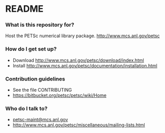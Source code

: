 # README #


### What is this repository for? ###

Host the PETSc numerical library package. http://www.mcs.anl.gov/petsc

### How do I get set up? ###

* Download http://www.mcs.anl.gov/petsc/download/index.html
* Install http://www.mcs.anl.gov/petsc/documentation/installation.html

### Contribution guidelines ###

* See the file CONTRIBUTING
* https://bitbucket.org/petsc/petsc/wiki/Home

### Who do I talk to? ###

* petsc-maint@mcs.anl.gov
* http://www.mcs.anl.gov/petsc/miscellaneous/mailing-lists.html
